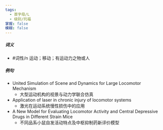 ```yaml
---
tags:
  - 首字母/L
  - 级别/托福
掌握: false
模糊: false
---
```

##### 词义
- #词性/n  运动；移动；有运动力之物或人
##### 例句
- United Simulation of Scene and Dynamics for Large Locomotor Mechanism
	- 大型运动机构的视景与动力学联合仿真
- Application of laser in chronic injury of locomotor systems
	- 激光在运动系统慢性损伤中的应用
- A New Model for Evaluating Locomotor Activity and Central Depressive Drugs in Different Strain Mice
	- 不同品系小鼠自发活动特点及中枢抑制药新评价模型
